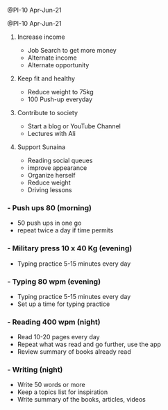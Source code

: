 @PI-10 Apr-Jun-21

@PI-10 Apr-Jun-21


1. Increase income
    * Job Search to get more money
    * Alternate income
    * Alternate opportunity

2. Keep fit and healthy
    * Reduce weight to 75kg
    * 100 Push-up everyday 

3. Contribute to society
    * Start a blog or YouTube Channel
    * Lectures with Ali

4. Support Sunaina
    * Reading social queues
    * improve appearance
    * Organize herself
    * Reduce weight 
    * Driving lessons

### - Push ups 80 (morning)
- 50 push ups in one go
- repeat twice a day if time permits

### - Military press 10 x 40 Kg  (evening)
- Typing practice 5-15 minutes every day 

### - Typing 80 wpm (evening)
- Typing practice 5-15 minutes every day 
- Set up a time for typing practice

### - Reading 400 wpm (night)
- Read 10-20 pages every day 
- Repeat what was read and go further, use the app
- Review summary of books already read

### - Writing (night)
- Write 50 words or more
- Keep a topics list for inspiration 
- Write summary of the books, articles, videos
